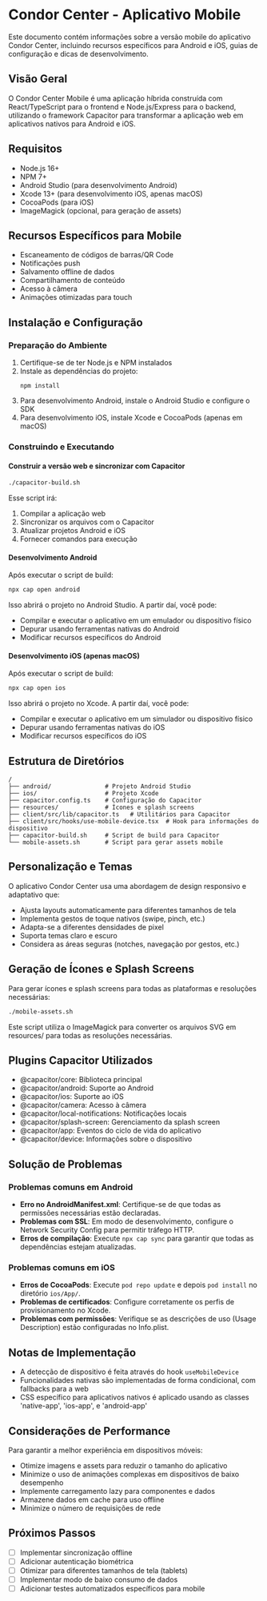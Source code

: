 # Condor Center - Aplicativo Mobile

Este documento contém informações sobre a versão mobile do aplicativo Condor Center, incluindo recursos específicos para Android e iOS, guias de configuração e dicas de desenvolvimento.

## Visão Geral

O Condor Center Mobile é uma aplicação híbrida construída com React/TypeScript para o frontend e Node.js/Express para o backend, utilizando o framework Capacitor para transformar a aplicação web em aplicativos nativos para Android e iOS.

## Requisitos

- Node.js 16+
- NPM 7+
- Android Studio (para desenvolvimento Android)
- Xcode 13+ (para desenvolvimento iOS, apenas macOS)
- CocoaPods (para iOS)
- ImageMagick (opcional, para geração de assets)

## Recursos Específicos para Mobile

- Escaneamento de códigos de barras/QR Code
- Notificações push
- Salvamento offline de dados
- Compartilhamento de conteúdo
- Acesso à câmera
- Animações otimizadas para touch

## Instalação e Configuração

### Preparação do Ambiente

1. Certifique-se de ter Node.js e NPM instalados
2. Instale as dependências do projeto:
   ```
   npm install
   ```
3. Para desenvolvimento Android, instale o Android Studio e configure o SDK
4. Para desenvolvimento iOS, instale Xcode e CocoaPods (apenas em macOS)

### Construindo e Executando

#### Construir a versão web e sincronizar com Capacitor

```bash
./capacitor-build.sh
```

Esse script irá:
1. Compilar a aplicação web
2. Sincronizar os arquivos com o Capacitor
3. Atualizar projetos Android e iOS
4. Fornecer comandos para execução

#### Desenvolvimento Android

Após executar o script de build:

```bash
npx cap open android
```

Isso abrirá o projeto no Android Studio. A partir daí, você pode:
- Compilar e executar o aplicativo em um emulador ou dispositivo físico
- Depurar usando ferramentas nativas do Android
- Modificar recursos específicos do Android

#### Desenvolvimento iOS (apenas macOS)

Após executar o script de build:

```bash
npx cap open ios
```

Isso abrirá o projeto no Xcode. A partir daí, você pode:
- Compilar e executar o aplicativo em um simulador ou dispositivo físico
- Depurar usando ferramentas nativas do iOS
- Modificar recursos específicos do iOS

## Estrutura de Diretórios

```
/
├── android/               # Projeto Android Studio
├── ios/                   # Projeto Xcode
├── capacitor.config.ts    # Configuração do Capacitor
├── resources/             # Ícones e splash screens
├── client/src/lib/capacitor.ts   # Utilitários para Capacitor
├── client/src/hooks/use-mobile-device.tsx  # Hook para informações do dispositivo
├── capacitor-build.sh     # Script de build para Capacitor
└── mobile-assets.sh       # Script para gerar assets mobile
```

## Personalização e Temas

O aplicativo Condor Center usa uma abordagem de design responsivo e adaptativo que:

- Ajusta layouts automaticamente para diferentes tamanhos de tela
- Implementa gestos de toque nativos (swipe, pinch, etc.)
- Adapta-se a diferentes densidades de pixel
- Suporta temas claro e escuro
- Considera as áreas seguras (notches, navegação por gestos, etc.)

## Geração de Ícones e Splash Screens

Para gerar ícones e splash screens para todas as plataformas e resoluções necessárias:

```bash
./mobile-assets.sh
```

Este script utiliza o ImageMagick para converter os arquivos SVG em resources/ para todas as resoluções necessárias.

## Plugins Capacitor Utilizados

- @capacitor/core: Biblioteca principal
- @capacitor/android: Suporte ao Android
- @capacitor/ios: Suporte ao iOS
- @capacitor/camera: Acesso à câmera
- @capacitor/local-notifications: Notificações locais
- @capacitor/splash-screen: Gerenciamento da splash screen
- @capacitor/app: Eventos do ciclo de vida do aplicativo
- @capacitor/device: Informações sobre o dispositivo

## Solução de Problemas

### Problemas comuns em Android

- **Erro no AndroidManifest.xml**: Certifique-se de que todas as permissões necessárias estão declaradas.
- **Problemas com SSL**: Em modo de desenvolvimento, configure o Network Security Config para permitir tráfego HTTP.
- **Erros de compilação**: Execute `npx cap sync` para garantir que todas as dependências estejam atualizadas.

### Problemas comuns em iOS

- **Erros de CocoaPods**: Execute `pod repo update` e depois `pod install` no diretório `ios/App/`.
- **Problemas de certificados**: Configure corretamente os perfis de provisionamento no Xcode.
- **Problemas com permissões**: Verifique se as descrições de uso (Usage Description) estão configuradas no Info.plist.

## Notas de Implementação

- A detecção de dispositivo é feita através do hook `useMobileDevice`
- Funcionalidades nativas são implementadas de forma condicional, com fallbacks para a web
- CSS específico para aplicativos nativos é aplicado usando as classes 'native-app', 'ios-app', e 'android-app'

## Considerações de Performance

Para garantir a melhor experiência em dispositivos móveis:

- Otimize imagens e assets para reduzir o tamanho do aplicativo
- Minimize o uso de animações complexas em dispositivos de baixo desempenho
- Implemente carregamento lazy para componentes e dados
- Armazene dados em cache para uso offline
- Minimize o número de requisições de rede

## Próximos Passos

- [ ] Implementar sincronização offline
- [ ] Adicionar autenticação biométrica
- [ ] Otimizar para diferentes tamanhos de tela (tablets)
- [ ] Implementar modo de baixo consumo de dados
- [ ] Adicionar testes automatizados específicos para mobile